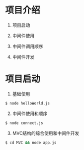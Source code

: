 # 项目介绍

1. 项目启动

2. 中间件使用

3. 中间件调用顺序

4. 中间件开发

# 项目启动

1. 基础使用

```bash
$ node helloWorld.js
```

2. 中间件使用和顺序

```bash
$ node connect.js
```

3. MVC结构的综合使用和中间件开发

```bash
$ cd MVC && node app.js
```
